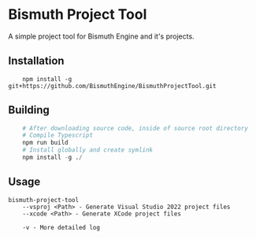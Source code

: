 # Bismuth Project Tool
A simple project tool for Bismuth Engine and it's projects.

## Installation
```
    npm install -g git+https://github.com/BismuthEngine/BismuthProjectTool.git
```

## Building
```py
    # After downloading source code, inside of source root directory
    # Compile Typescript
    npm run build
    # Install globally and create symlink
    npm install -g ./
```

## Usage
```
bismuth-project-tool
    --vsproj <Path> - Generate Visual Studio 2022 project files
    --xcode <Path> - Generate XCode project files

    -v - More detailed log
```